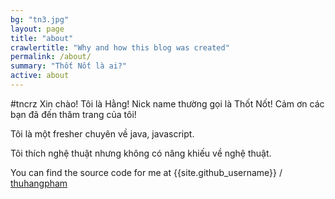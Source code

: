 ```yaml
---
bg: "tn3.jpg"
layout: page
title: "about"
crawlertitle: "Why and how this blog was created"
permalink: /about/
summary: "Thốt Nốt là ai?"
active: about
---
```


#tncrz
Xin chào! Tôi là Hằng! Nick name thường gọi là Thốt Nốt! Cảm ơn các bạn đã đến thăm trang của tôi!

Tôi là một fresher chuyên về java, javascript.

Tôi thích nghệ thuật nhưng không có năng khiếu về nghệ thuật.

You can find the source code for me at
{{site.github_username}} /
[thuhangpham](https://github.com/thuhangpham)

